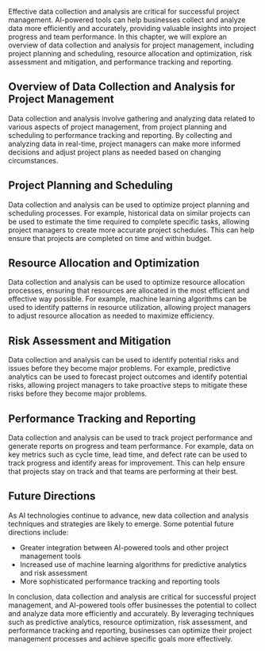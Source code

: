 
Effective data collection and analysis are critical for successful project management. AI-powered tools can help businesses collect and analyze data more efficiently and accurately, providing valuable insights into project progress and team performance. In this chapter, we will explore an overview of data collection and analysis for project management, including project planning and scheduling, resource allocation and optimization, risk assessment and mitigation, and performance tracking and reporting.

Overview of Data Collection and Analysis for Project Management
---------------------------------------------------------------

Data collection and analysis involve gathering and analyzing data related to various aspects of project management, from project planning and scheduling to performance tracking and reporting. By collecting and analyzing data in real-time, project managers can make more informed decisions and adjust project plans as needed based on changing circumstances.

Project Planning and Scheduling
-------------------------------

Data collection and analysis can be used to optimize project planning and scheduling processes. For example, historical data on similar projects can be used to estimate the time required to complete specific tasks, allowing project managers to create more accurate project schedules. This can help ensure that projects are completed on time and within budget.

Resource Allocation and Optimization
------------------------------------

Data collection and analysis can be used to optimize resource allocation processes, ensuring that resources are allocated in the most efficient and effective way possible. For example, machine learning algorithms can be used to identify patterns in resource utilization, allowing project managers to adjust resource allocation as needed to maximize efficiency.

Risk Assessment and Mitigation
------------------------------

Data collection and analysis can be used to identify potential risks and issues before they become major problems. For example, predictive analytics can be used to forecast project outcomes and identify potential risks, allowing project managers to take proactive steps to mitigate these risks before they become major problems.

Performance Tracking and Reporting
----------------------------------

Data collection and analysis can be used to track project performance and generate reports on progress and team performance. For example, data on key metrics such as cycle time, lead time, and defect rate can be used to track progress and identify areas for improvement. This can help ensure that projects stay on track and that teams are performing at their best.

Future Directions
-----------------

As AI technologies continue to advance, new data collection and analysis techniques and strategies are likely to emerge. Some potential future directions include:

* Greater integration between AI-powered tools and other project management tools
* Increased use of machine learning algorithms for predictive analytics and risk assessment
* More sophisticated performance tracking and reporting tools

In conclusion, data collection and analysis are critical for successful project management, and AI-powered tools offer businesses the potential to collect and analyze data more efficiently and accurately. By leveraging techniques such as predictive analytics, resource optimization, risk assessment, and performance tracking and reporting, businesses can optimize their project management processes and achieve specific goals more effectively.
